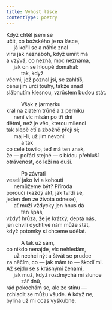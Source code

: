 ```yaml
---
title: Výhost lásce
contentType: poetry
---
```


<section>

Když chtěl jsem se  
učit, co božského je na lásce,  
     já kořil se a náhle znal  
víru jak neznaboh, když umřít má  
a vzývá, co nezná, moc neznáma,  
     jak on se hloupě domáhal:  
          tak, když  
věcmi, jež poznal jsi, se zahltíš,  
cenu jim určí touhy, takže snad  
slábnutím klesnou, vzrůstem budou stát.

</section>

<section>

          Však z jarmarku  
král na zlatém trůně a z perníku  
     není víc mlsán po tři dni  
dětmi, než je věc, kterou milenci  
tak slepě ctí a zbožně přejí si;  
     mají-li, už jim nevoní:  
          a tak  
co celé bavilo, teď má ten znak,  
že — pořád stejné — s bídou přehluší  
otrávenost, co leží na duši.

</section>

<section>

          Po závrati  
veselí jako lvi a kohouti  
     nemůžeme být? Příroda  
poroučí (každý akt, jak tvrdí se,  
jeden den ze života odnese),  
     ať muži vždycky jen hnus dá  
          ten špás,  
vždyť hrůza, že je krátký, deptá nás,  
jen chvíli dychtivě nám může stát,  
když potomky si chceme udělat.

</section>

<section>

          A tak už sám,  
co nikdo nenajde, víc nehledám,  
     už nechci nýt a štvát se prudce  
za něčím, co — jak mám to — škodí mi.  
Až sejdu se s krásnými ženami,  
     jak muž, když rozdmýchá mi slunce  
          zář dnů,  
rád pokochám se, ale ze stínu —  
zchladit se můžu všude. A když ne,  
bylina už mi ocas vyškubne.

</section>
